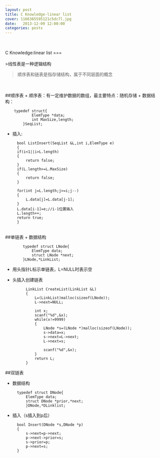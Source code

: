 ```yaml
---
layout: post
title: C Knowledge-linear list
cover: 1166365595121c5dc7l.jpg
date:   2013-12-09 12:00:00
categories: posts
---
```

<br/>
<br/>
C Knowledge:linear list
===
<br/>
<br/>
>线性表是一种逻辑结构

>顺序表和链表是指存储结构，属于不同层面的概念

<br/>
<br/>
##顺序表
+ 顺序表：有一定维护数据的数组，最主要特点：随机存储
+ 数据结构：

		typedef struct{
				ElemType *data;
				int MaxSize,length;
			}SeqList;
+ 插入:

		bool ListInsert(SeqList &L,int i,ElemType e)
		{
		if(i<1||i>L.length)
		{
			return false;
		}
		if(L.length>=L.MaxSize)
		{
			return false;
		}
	
		for(int j=L.length;j>=i;j--)
		{
			L.data[j]=L.data[j-1];
		}
		L.data[i-1]=e;//i-1位置插入
		L.length++;
		return true;
		}

<br/>
##单链表
+ 数据结构 

			typedef struct LNode{
				ElemType data;
				struct LNode *next;
			}LNode,*LinkList;
+ 用头指针L标示单链表，L=NULL时表示空
+ 头插入创建链表

			LinkList CreateList(LinkList &L)
			{
				L=(LinkList)malloc(sizeof(LNode));
				L->next=NULL;
			
				int x;
				scanf("%d",&x);
				while(x!=9999)
				{
					LNode *s=(LNode *)malloc(sizeof(LNode));
					s->data=x;
					s->next=L->next;
					L->next=s;
			
					scanf("%d",&x);
				}
				return L;
			}

##双链表
+ 数据结构

		typedef struct DNode{
			ElemType data;
			struct DNode *prior,*next;
			}DNode,*DLinklist;

+ 插入（s插入到p后）

		bool Insert(DNode *s,DNode *p)
		{
			s->next=p->next;
			p->next->prior=s;
			s->prior=p;
			p->next=s;
		}